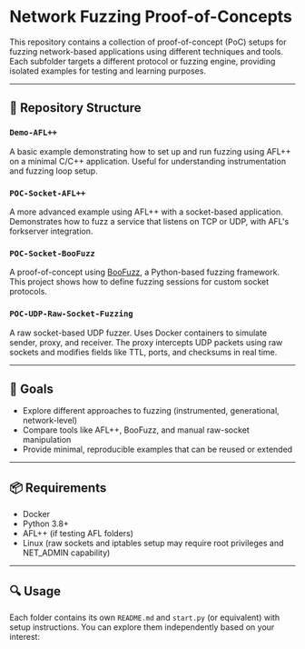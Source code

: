 # Network Fuzzing Proof-of-Concepts

This repository contains a collection of proof-of-concept (PoC) setups for fuzzing network-based applications using different techniques and tools. Each subfolder targets a different protocol or fuzzing engine, providing isolated examples for testing and learning purposes.

---

## 🔧 Repository Structure

### `Demo-AFL++`
A basic example demonstrating how to set up and run fuzzing using AFL++ on a minimal C/C++ application. Useful for understanding instrumentation and fuzzing loop setup.


### `POC-Socket-AFL++`
A more advanced example using AFL++ with a socket-based application. Demonstrates how to fuzz a service that listens on TCP or UDP, with AFL's forkserver integration.

### `POC-Socket-BooFuzz`
A proof-of-concept using [BooFuzz](https://github.com/jtpereyda/boofuzz), a Python-based fuzzing framework. This project shows how to define fuzzing sessions for custom socket protocols.

### `POC-UDP-Raw-Socket-Fuzzing`
A raw socket-based UDP fuzzer. Uses Docker containers to simulate sender, proxy, and receiver. The proxy intercepts UDP packets using raw sockets and modifies fields like TTL, ports, and checksums in real time.

---

## 🚀 Goals

- Explore different approaches to fuzzing (instrumented, generational, network-level)
- Compare tools like AFL++, BooFuzz, and manual raw-socket manipulation
- Provide minimal, reproducible examples that can be reused or extended

---

## 📦 Requirements

- Docker
- Python 3.8+
- AFL++ (if testing AFL folders)
- Linux (raw sockets and iptables setup may require root privileges and NET_ADMIN capability)

---

## 🔍 Usage

Each folder contains its own `README.md` and `start.py` (or equivalent) with setup instructions. You can explore them independently based on your interest:

